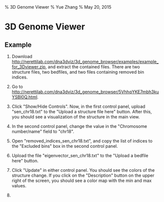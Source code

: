 % 3D Genome Viewer
% Yue Zhang
% May 20, 2015

3D Genome Viewer
================


## Example

1. Download <http://nerettilab.com/dna3dviz/3d_genome_browser/examples/example_for_3Dviewer.zip>, and extract the contained files. There are two structure files, two bedfiles, and two files containing removed bin indices.

2. Go to <http://nerettilab.com/dna3dviz/3d_genome_browser/5VhhqYKE7mbh3kuYSBl0Q.html>.

3. Click "Show/Hide Controls". Now, in the first control panel, upload "sen_chr18.txt" to the "Upload a structure file here" button. After this, you should see a visualization of the structure in the main view.

4. In the second control panel, change the value in the "Chromosome number/name" field to "chr18".

5. Open "removed_indices_sen_chr18.txt", and copy the list of indices to the "Excluded bins" box in the second control panel.

6. Upload the file "eigenvector_sen_chr18.txt" to the "Upload a bedfile here" button.

7. Click "Update" in either control panel. You should see the colors of the structure change. If you click on the "Description" button on the upper right of the screen, you should see a color map with the min and max values.
8. 


